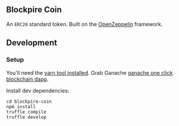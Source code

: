 ## Blockpire Coin
An `ERC20` standard token. Built on the [OpenZeppelin](https://openzeppelin.org/) framework.

## Development

### Setup

You'll need the [yarn tool installed](https://yarnpkg.com/lang/en/docs/install/).
Grab Ganache [ganache one click blockchain dapp](http://truffleframework.com/ganache/).


Install dev dependencies:

```
cd blockpire-coin
npm install 
truffle compile
truffle develop
```

